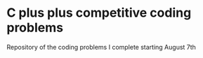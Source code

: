 # C plus plus competitive coding problems
 Repository of the coding problems I complete starting August 7th
